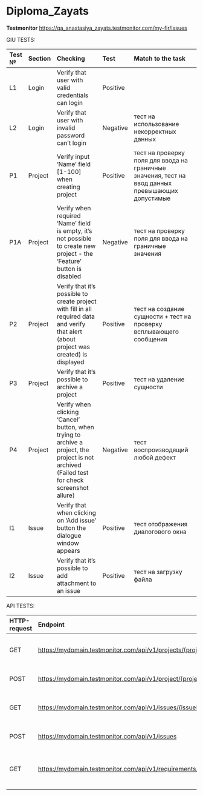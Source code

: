 # Diploma_Zayats

**Testmonitor** https://qa_anastasiya_zayats.testmonitor.com/my-fir/issues

GIU TESTS:

| Test № |    Section    |            Checking                                                                                                  |    Test   | Match to the task     | 
|:-------|:--------------|:---------------------------------------------------------------------------------------------------------------------|:----------|:------------|
| L1     | Login         | Verify that user with valid credentials can login                                                                     | Positive |     | 
| L2     | Login         | Verify that user with invalid password can’t login                                                                    | Negative | тест на использование некорректных данных |
| P1     | Project       | Verify input ‘Name’ field [1-100] when creating project                                                               | Positive | тест на проверку поля для ввода на граничные значения, тест на ввод данных превышающих допустимые|               
| P1A    | Project       | Verify when required ‘Name’ field is empty, it’s not possible to create new project - the ‘Feature’ button is disabled| Negative | тест на проверку поля для ввода на граничные значения|
| P2     | Project       | Verify that it’s possible to create project with fill in all required data and verify that alert (about project was created) is displayed|  Positive | тест на создание сущности + тест на проверку всплывающего сообщения|
| P3     | Project       | Verify that it’s possible to archive a project                                                                         | Positive | тест на удаление сущности|
| P4     | Project       | Verify when clicking ‘Cancel’ button, when trying to archive a project, the project is not archived (Failed test for check screenshot allure) | Negative | тест воспроизводящий любой дефект|
| I1     | Issue         | Verify that when clicking on ‘Add issue’ button the dialogue window appears                                            | Positive | тест отображения диалогового окна|
| I2     | Issue         | Verify that it’s possible to add attachment to an issue                                                                | Positive | тест на загрузку файла|


API TESTS:

| HTTP-request |                        Endpoint                                     |            Description                     | Test № | Section     | Checking |
|:-------------|:--------------------------------------------------------------------|:-------------------------------------------|:-------|:------------|---------
| GET          | https://mydomain.testmonitor.com/api/v1/projects/{projectId}        | Retrieve a single project                  |P1      | Project     | Verify that project was retrieved successfully|
| POST         | https://mydomain.testmonitor.com/api/v1/project/{projectId}/archive | Archive a project                          | P2     | Project     | Verify that project was archived |
| GET          | https://mydomain.testmonitor.com/api/v1/issues/{issueId}            | Retrieve a single issue                    | I1     | Issue       | Verify that issue was retrieved successfully|               
| POST         | https://mydomain.testmonitor.com/api/v1/issues                      | Create an issue                            | I2     | Issue       | Verify that issue was created    
| GET          | https://mydomain.testmonitor.com/api/v1/requirements/{requirementId}| Retrieve a requirement using invalid identifier| R1     | Requirement | Verify that requirement wasn't retrieved successfully|
